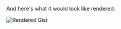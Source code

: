 <script src="https://gist.githubusercontent.com/mohi048/0f577ea13127fec69073fa8c6f69a2d2/raw/25ea2676adfe0ffa3ec57c3e6f6ec244d66f0aa5/python_itertools.rst"></script>


And here's what it would look like rendered:

![Rendered Gist](https://f.cloud.github.com/assets/282759/488851/3f34aab0-b989-11e2-96ce-bf599b5c72aa.png)
